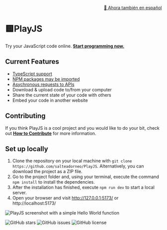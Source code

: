 <p lang="es" align="right">
	<a href="./README.es.md">🎉 Ahora también en español</a>
</p>

# 🟨PlayJS

Try your JavaScript code online. [**Start programming now.**](https://playjs.dev/) 

## Current Features

- [TypeScript support](https://ts.playjs.dev/Ly8gQmllbnZlbmlkbyBhIFBsYXlKUyBjb24gc29wb3J0ZSBUeXBlU2NyaXB0Cgpjb25zdCBob2xhTXVuZG8gPSAoZ3JlZXRpbmc6IHN0cmluZykgPT4gZ3JlZXRpbmcKCmhvbGFNdW5kbygn8J+Ri/CfjI4nKQo=)
- [NPM packages may be imported](https://playjs.dev/aW1wb3J0IGNvbmZldHRpIGZyb20gJ2NhbnZhcy1jb25mZXR0aScKCmZ1bmN0aW9uIGdldFBhcnR5KCkgewogICAgY29uZmV0dGkoewogICAgICAgIHBhcnRpY2xlQ291bnQ6IDEwMCwKICAgICAgICBzdGFydFZlbG9jaXR5OiAzMCwKICAgICAgICBzcHJlYWQ6IDM2MCwKICAgICAgICBvcmlnaW46IHsKICAgICAgICAgICAgeDogTWF0aC5yYW5kb20oKSwKICAgICAgICAgICAgeTogTWF0aC5yYW5kb20oKSAtIDAuMgogICAgICAgIH0KICAgIH0pOwogICAgc2V0VGltZW91dChnZXRQYXJ0eSwgMjAwMCkKfQpnZXRQYXJ0eSgp)
- [Asychronous requests to APIs](https://playjs.dev/YXN5bmMgZnVuY3Rpb24gZ2V0RmV0Y2goKSB7CiAgICByZXR1cm4gYXdhaXQgZmV0Y2goJ2h0dHBzOi8vanNvbnBsYWNlaG9sZGVyLnR5cGljb2RlLmNvbS90b2Rvcy8xJykKICAgICAgICAudGhlbihyZXMgPT4gcmVzLmpzb24oKSkKfQoKZ2V0RmV0Y2goKQ==)
- Download & upload code to/from your computer
- Share the current state of your code with others
- Embed your code in another website

## Contributing

If you think PlayJS is a cool project and you would like to do your bit, check out [**How to Contribute**](HOW_TO_CONTRIBUTE.md) for more information. 

## Set up locally

1. Clone the repository on your local machine with `git clone https://github.com/salteadorneo/PlayJS`. Alternatively, you can download the project as a ZIP file. 
2. Go to the project folder and, using your terminal, execute the command `npm install` to install the dependencies.
3. After the installation has finished, execute `npm run dev` to start a local server. 
4. Open your browser and visit http://127.0.0.1:5173/ or http://localhost:5173/

![PlayJS screenshot with a simple Hello World function](https://github.com/salteadorneo/PlayJS/assets/4882454/fa04d8cd-2f1a-4819-9d5e-1dcf23faa985)

![GitHub stars](https://img.shields.io/github/stars/salteadorneo/PlayJS)
![GitHub issues](https://img.shields.io/github/issues/salteadorneo/PlayJS)
![GitHub license](https://img.shields.io/github/license/salteadorneo/PlayJS)

